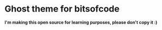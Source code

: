 # Ghost theme for bitsofcode

**I'm making this open source for learning purposes, please don't copy it :)**
